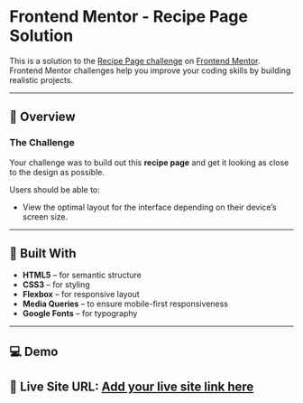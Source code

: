 # Frontend Mentor - Recipe Page Solution

This is a solution to the [Recipe Page challenge](https://www.frontendmentor.io/challenges/recipe-page-KiTsR8QQKm) on [Frontend Mentor](https://www.frontendmentor.io).  
Frontend Mentor challenges help you improve your coding skills by building realistic projects.  

---

## 🧠 Overview

### The Challenge
Your challenge was to build out this **recipe page** and get it looking as close to the design as possible.  

Users should be able to:
- View the optimal layout for the interface depending on their device’s screen size.


---

## 🧩 Built With

- **HTML5** – for semantic structure  
- **CSS3** – for styling  
- **Flexbox** – for responsive layout  
- **Media Queries** – to ensure mobile-first responsiveness  
- **Google Fonts** – for typography

---

## 💻 Demo

🔗 **Live Site URL:** [Add your live site link here](https://front-end-mentor-challenges-receipe.netlify.app/)  
---

